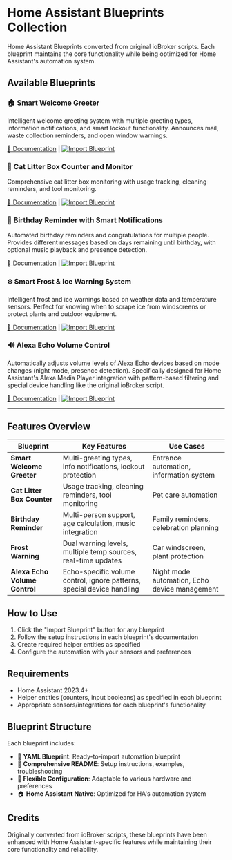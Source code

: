 # Home Assistant Blueprints Collection

Home Assistant Blueprints converted from original ioBroker scripts. Each blueprint maintains the core functionality while being optimized for Home Assistant's automation system.

## Available Blueprints

### 🏠 Smart Welcome Greeter
Intelligent welcome greeting system with multiple greeting types, information notifications, and smart lockout functionality. Announces mail, waste collection reminders, and open window warnings.

[📖 Documentation](./SmartWelcomeGreeter/) | [![Import Blueprint](https://my.home-assistant.io/badges/blueprint_import.svg)](https://my.home-assistant.io/redirect/blueprint_import/?blueprint_url=https%3A//raw.githubusercontent.com/n3roGit/HomeAssistant/main/SmartWelcomeGreeter/SmartWelcomeGreeter.yaml)

### 🐾 Cat Litter Box Counter and Monitor
Comprehensive cat litter box monitoring with usage tracking, cleaning reminders, and tool monitoring.

[📖 Documentation](./CatShitCounter/) | [![Import Blueprint](https://my.home-assistant.io/badges/blueprint_import.svg)](https://my.home-assistant.io/redirect/blueprint_import/?blueprint_url=https%3A//raw.githubusercontent.com/n3roGit/HomeAssistant/main/CatShitCounter/CatShitCounter.yaml)

### 🎂 Birthday Reminder with Smart Notifications
Automated birthday reminders and congratulations for multiple people. Provides different messages based on days remaining until birthday, with optional music playback and presence detection.

[📖 Documentation](./BirthdayReminder/) | [![Import Blueprint](https://my.home-assistant.io/badges/blueprint_import.svg)](https://my.home-assistant.io/redirect/blueprint_import/?blueprint_url=https%3A//raw.githubusercontent.com/n3roGit/HomeAssistant/main/BirthdayReminder/BirthdayReminder.yaml)

### ❄️ Smart Frost & Ice Warning System
Intelligent frost and ice warnings based on weather data and temperature sensors. Perfect for knowing when to scrape ice from windscreens or protect plants and outdoor equipment.

[📖 Documentation](./FrostWarning/) | [![Import Blueprint](https://my.home-assistant.io/badges/blueprint_import.svg)](https://my.home-assistant.io/redirect/blueprint_import/?blueprint_url=https%3A//raw.githubusercontent.com/n3roGit/HomeAssistant/main/FrostWarning/FrostWarning.yaml)

### 🔊 Alexa Echo Volume Control
Automatically adjusts volume levels of Alexa Echo devices based on mode changes (night mode, presence detection). Specifically designed for Home Assistant's Alexa Media Player integration with pattern-based filtering and special device handling like the original ioBroker script.

[📖 Documentation](./SmartVolumeControl/) | [![Import Blueprint](https://my.home-assistant.io/badges/blueprint_import.svg)](https://my.home-assistant.io/redirect/blueprint_import/?blueprint_url=https%3A//raw.githubusercontent.com/n3roGit/HomeAssistant/main/SmartVolumeControl/SmartVolumeControl.yaml)

---

## Features Overview

| Blueprint | Key Features | Use Cases |
|-----------|-------------|-----------|
| **Smart Welcome Greeter** | Multi-greeting types, info notifications, lockout protection | Entrance automation, information system |
| **Cat Litter Box Counter** | Usage tracking, cleaning reminders, tool monitoring | Pet care automation |
| **Birthday Reminder** | Multi-person support, age calculation, music integration | Family reminders, celebration planning |
| **Frost Warning** | Dual warning levels, multiple temp sources, real-time updates | Car windscreen, plant protection |
| **Alexa Echo Volume Control** | Echo-specific volume control, ignore patterns, special device handling | Night mode automation, Echo device management |

## How to Use

1. Click the "Import Blueprint" button for any blueprint
2. Follow the setup instructions in each blueprint's documentation
3. Create required helper entities as specified
4. Configure the automation with your sensors and preferences

## Requirements

- Home Assistant 2023.4+
- Helper entities (counters, input booleans) as specified in each blueprint
- Appropriate sensors/integrations for each blueprint's functionality

## Blueprint Structure

Each blueprint includes:
- 📝 **YAML Blueprint**: Ready-to-import automation blueprint
- 📖 **Comprehensive README**: Setup instructions, examples, troubleshooting
- 🔧 **Flexible Configuration**: Adaptable to various hardware and preferences
- 🏠 **Home Assistant Native**: Optimized for HA's automation system

## Credits

Originally converted from ioBroker scripts, these blueprints have been enhanced with Home Assistant-specific features while maintaining their core functionality and reliability. 